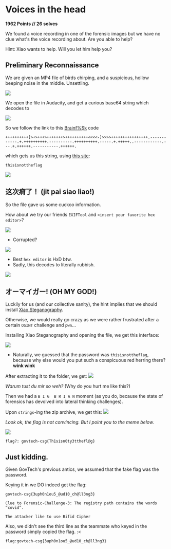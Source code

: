 # Voices in the head
**1962 Points // 26 solves**

We found a voice recording in one of the forensic images but we have no clue what's the voice recording about. Are you able to help?

Hint:
Xiao wants to help. Will you let him help you?

## Preliminary Reconnaissance
We are given an MP4 file of birds chirping, and a suspicious, hollow beeping noise in the middle. Unsettling.

![](spectrogram.png)

We open the file in Audacity, and get a curious base64 string which decodes to

![](pastebin.png)

So we follow the link to this [Brainf%$k](https://esolangs.org/wiki/Brainfuck) code
```Brainfuck
++++++++++[>+>+++>+++++++>++++++++++<<<<-]>>>>++++++++++++++++.------------.+.++++++++++.----------.++++++++++.-----.+.+++++..------------.---.+.++++++.-----------.++++++.
```

which gets us this string, using [this site](https://copy.sh/brainfuck/):
```
thisisnottheflag
```

![](angry.png)

## 这次痟了！ (jit pai siao liao!)

So the file gave us some cuckoo information.

How about we try our friends `EXIFTool` and `<insert your favorite hex editor>`?

![](exif.png)

- Corrupted?

![](hxd.png)

- Best `hex editor` is HxD btw.
- Sadly, this decodes to literally rubbish.

![](trash.png)

## オーマイガー! (OH MY GOD!)
Luckily for us (and our collective sanity), the hint implies that we should install [Xiao Steganography](https://download.cnet.com/Xiao-Steganography/3000-2092_4-10541494.html).

Otherwise, we would really go crazy as we were rather frustrated after a certain `OSINT` challenge and `pwn`...

Installing Xiao Steganography and opening the file, we get this interface:

![](xiao.png)
- Naturally, we guessed that the password was `thisisnottheflag`, because why else would you put such a conspicuous red herring there? **wink wink**

After extracting it to the folder, we get:
![](zip.png)

*Warum tust du mir so weh?* (Why do you hurt me like this?)

Then we had a `B I G  B R I A N` moment (as you do, because the state of forensics has devolved into lateral thinking challenges).

Upon `strings`-ing the zip archive, we get this:
![](strings.png)

*Look ok, the flag is not convincing. But I point you to the meme below.*

![](meme.png)

`flag?: govtech-csg{Th1sisn0ty3tthefl@g}`

## Just kidding.
Given GovTech's previous antics, we assumed that the fake flag was the password.

Keying it in we DO indeed get the flag:

```
govtech-csg{3uph0n1ou5_@ud10_ch@ll3ng3}

Clue to Forensic-Challenge-3: The registry path contains the words “covid”.

The attacker like to use Bifid Cipher
```

Also, we didn't see the third line as the teammate who keyed in the password simply copied the flag. :<

`flag:govtech-csg{3uph0n1ou5_@ud10_ch@ll3ng3}`